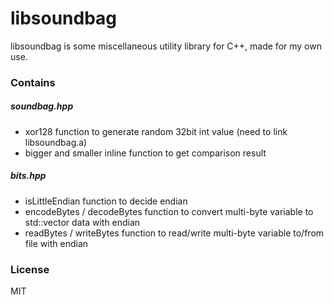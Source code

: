 libsoundbag
====
libsoundbag is some miscellaneous utility library for C++, made for my own use.

### Contains

##### soundbag.hpp

- xor128 function to generate random 32bit int value (need to link libsoundbag.a)
- bigger and smaller inline function to get comparison result

##### bits.hpp

- isLittleEndian function to decide endian
- encodeBytes / decodeBytes function to convert multi-byte variable to std::vector<byte> data with endian
- readBytes / writeBytes function to read/write multi-byte variable to/from file with endian

### License
MIT